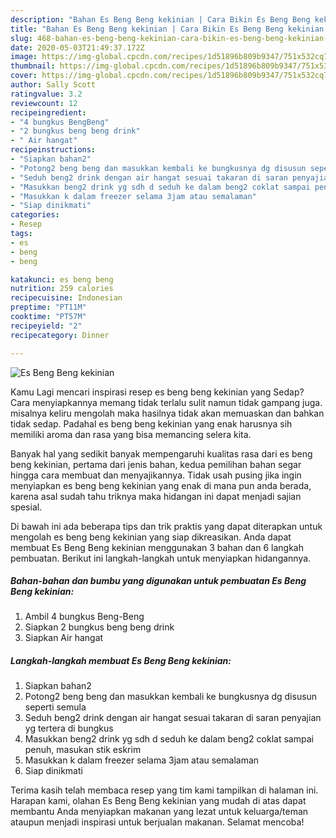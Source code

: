 ```yaml
---
description: "Bahan Es Beng Beng kekinian | Cara Bikin Es Beng Beng kekinian Yang Enak Dan Lezat"
title: "Bahan Es Beng Beng kekinian | Cara Bikin Es Beng Beng kekinian Yang Enak Dan Lezat"
slug: 468-bahan-es-beng-beng-kekinian-cara-bikin-es-beng-beng-kekinian-yang-enak-dan-lezat
date: 2020-05-03T21:49:37.172Z
image: https://img-global.cpcdn.com/recipes/1d51896b809b9347/751x532cq70/es-beng-beng-kekinian-foto-resep-utama.jpg
thumbnail: https://img-global.cpcdn.com/recipes/1d51896b809b9347/751x532cq70/es-beng-beng-kekinian-foto-resep-utama.jpg
cover: https://img-global.cpcdn.com/recipes/1d51896b809b9347/751x532cq70/es-beng-beng-kekinian-foto-resep-utama.jpg
author: Sally Scott
ratingvalue: 3.2
reviewcount: 12
recipeingredient:
- "4 bungkus BengBeng"
- "2 bungkus beng beng drink"
- " Air hangat"
recipeinstructions:
- "Siapkan bahan2"
- "Potong2 beng beng dan masukkan kembali ke bungkusnya dg disusun seperti semula"
- "Seduh beng2 drink dengan air hangat sesuai takaran di saran penyajian yg tertera di bungkus"
- "Masukkan beng2 drink yg sdh d seduh ke dalam beng2 coklat sampai penuh, masukan stik eskrim"
- "Masukkan k dalam freezer selama 3jam atau semalaman"
- "Siap dinikmati"
categories:
- Resep
tags:
- es
- beng
- beng

katakunci: es beng beng 
nutrition: 259 calories
recipecuisine: Indonesian
preptime: "PT11M"
cooktime: "PT57M"
recipeyield: "2"
recipecategory: Dinner

---
```



![Es Beng Beng kekinian](https://img-global.cpcdn.com/recipes/1d51896b809b9347/751x532cq70/es-beng-beng-kekinian-foto-resep-utama.jpg)

Kamu Lagi mencari inspirasi resep es beng beng kekinian yang Sedap? Cara menyiapkannya memang tidak terlalu sulit namun tidak gampang juga. misalnya keliru mengolah maka hasilnya tidak akan memuaskan dan bahkan tidak sedap. Padahal es beng beng kekinian yang enak harusnya sih memiliki aroma dan rasa yang bisa memancing selera kita.



Banyak hal yang sedikit banyak mempengaruhi kualitas rasa dari es beng beng kekinian, pertama dari jenis bahan, kedua pemilihan bahan segar hingga cara membuat dan menyajikannya. Tidak usah pusing jika ingin menyiapkan es beng beng kekinian yang enak di mana pun anda berada, karena asal sudah tahu triknya maka hidangan ini dapat menjadi sajian spesial.


Di bawah ini ada beberapa tips dan trik praktis yang dapat diterapkan untuk mengolah es beng beng kekinian yang siap dikreasikan. Anda dapat membuat Es Beng Beng kekinian menggunakan 3 bahan dan 6 langkah pembuatan. Berikut ini langkah-langkah untuk menyiapkan hidangannya.

<!--inarticleads1-->

##### Bahan-bahan dan bumbu yang digunakan untuk pembuatan Es Beng Beng kekinian:

1. Ambil 4 bungkus Beng-Beng
1. Siapkan 2 bungkus beng beng drink
1. Siapkan  Air hangat




<!--inarticleads2-->

##### Langkah-langkah membuat Es Beng Beng kekinian:

1. Siapkan bahan2
1. Potong2 beng beng dan masukkan kembali ke bungkusnya dg disusun seperti semula
1. Seduh beng2 drink dengan air hangat sesuai takaran di saran penyajian yg tertera di bungkus
1. Masukkan beng2 drink yg sdh d seduh ke dalam beng2 coklat sampai penuh, masukan stik eskrim
1. Masukkan k dalam freezer selama 3jam atau semalaman
1. Siap dinikmati




Terima kasih telah membaca resep yang tim kami tampilkan di halaman ini. Harapan kami, olahan Es Beng Beng kekinian yang mudah di atas dapat membantu Anda menyiapkan makanan yang lezat untuk keluarga/teman ataupun menjadi inspirasi untuk berjualan makanan. Selamat mencoba!

